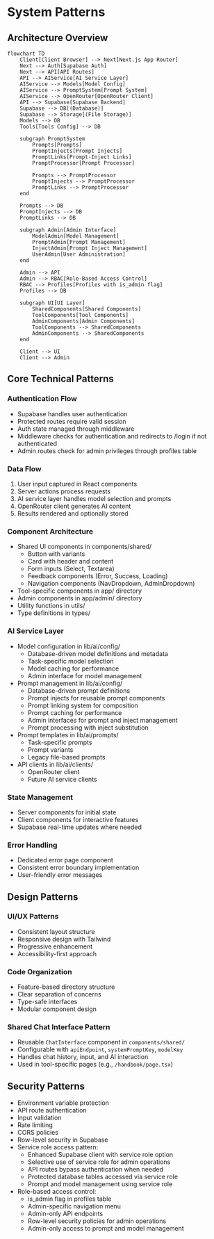 # System Patterns

## Architecture Overview

```mermaid
flowchart TD
    Client[Client Browser] --> Next[Next.js App Router]
    Next --> Auth[Supabase Auth]
    Next --> API[API Routes]
    API --> AIService[AI Service Layer]
    AIService --> Models[Model Config]
    AIService --> PromptSystem[Prompt System]
    AIService --> OpenRouter[OpenRouter Client]
    API --> Supabase[Supabase Backend]
    Supabase --> DB[(Database)]
    Supabase --> Storage[(File Storage)]
    Models --> DB
    Tools[Tools Config] --> DB
    
    subgraph PromptSystem
        Prompts[Prompts]
        PromptInjects[Prompt Injects]
        PromptLinks[Prompt-Inject Links]
        PromptProcessor[Prompt Processor]
        
        Prompts --> PromptProcessor
        PromptInjects --> PromptProcessor
        PromptLinks --> PromptProcessor
    end
    
    Prompts --> DB
    PromptInjects --> DB
    PromptLinks --> DB

    subgraph Admin[Admin Interface]
        ModelAdmin[Model Management]
        PromptAdmin[Prompt Management]
        InjectAdmin[Prompt Inject Management]
        UserAdmin[User Administration]
    end

    Admin --> API
    Admin --> RBAC[Role-Based Access Control]
    RBAC --> Profiles[Profiles with is_admin flag]
    Profiles --> DB

    subgraph UI[UI Layer]
        SharedComponents[Shared Components]
        ToolComponents[Tool Components]
        AdminComponents[Admin Components]
        ToolComponents --> SharedComponents
        AdminComponents --> SharedComponents
    end

    Client --> UI
    Client --> Admin
```

## Core Technical Patterns

### Authentication Flow

- Supabase handles user authentication
- Protected routes require valid session
- Auth state managed through middleware
- Middleware checks for authentication and redirects to /login if not authenticated
- Admin routes check for admin privileges through profiles table

### Data Flow

1. User input captured in React components
2. Server actions process requests
3. AI service layer handles model selection and prompts
4. OpenRouter client generates AI content
5. Results rendered and optionally stored

### Component Architecture

- Shared UI components in components/shared/
  - Button with variants
  - Card with header and content
  - Form inputs (Select, Textarea)
  - Feedback components (Error, Success, Loading)
  - Navigation components (NavDropdown, AdminDropdown)
- Tool-specific components in app/ directory
- Admin components in app/admin/ directory
- Utility functions in utils/
- Type definitions in types/

### AI Service Layer

- Model configuration in lib/ai/config/
  - Database-driven model definitions and metadata
  - Task-specific model selection
  - Model caching for performance
  - Admin interface for model management
- Prompt management in lib/ai/config/
  - Database-driven prompt definitions
  - Prompt injects for reusable prompt components
  - Prompt linking system for composition
  - Prompt caching for performance
  - Admin interfaces for prompt and inject management
  - Prompt processing with inject substitution
- Prompt templates in lib/ai/prompts/
  - Task-specific prompts
  - Prompt variants
  - Legacy file-based prompts
- API clients in lib/ai/clients/
  - OpenRouter client
  - Future AI service clients

### State Management

- Server components for initial state
- Client components for interactive features
- Supabase real-time updates where needed

### Error Handling

- Dedicated error page component
- Consistent error boundary implementation
- User-friendly error messages

## Design Patterns

### UI/UX Patterns

- Consistent layout structure
- Responsive design with Tailwind
- Progressive enhancement
- Accessibility-first approach

### Code Organization

- Feature-based directory structure
- Clear separation of concerns
- Type-safe interfaces
- Modular component design

### Shared Chat Interface Pattern

- Reusable `ChatInterface` component in `components/shared/`
- Configurable with `apiEndpoint`, `systemPromptKey`, `modelKey`
- Handles chat history, input, and AI interaction
- Used in tool-specific pages (e.g., `/handbook/page.tsx`)

## Security Patterns

- Environment variable protection
- API route authentication
- Input validation
- Rate limiting
- CORS policies
- Row-level security in Supabase
- Service role access pattern:
  - Enhanced Supabase client with service role option
  - Selective use of service role for admin operations
  - API routes bypass authentication when needed
  - Protected database tables accessed via service role
  - Prompt and model management using service role
- Role-based access control:
  - is_admin flag in profiles table
  - Admin-specific navigation menu
  - Admin-only API endpoints
  - Row-level security policies for admin operations
  - Admin-only access to prompt and model management
